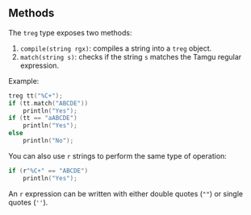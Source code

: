 ## Methods

The `treg` type exposes two methods:

1. `compile(string rgx)`: compiles a string into a `treg` object.
2. `match(string s)`: checks if the string `s` matches the Tamgu regular expression.

Example:

```cpp
treg tt("%C+");
if (tt.match("ABCDE"))
    println("Yes");
if (tt == "aABCDE")
    println("Yes");
else
    println("No");
```

You can also use `r` strings to perform the same type of operation:

```cpp
if (r"%C+" == "ABCDE")
    println("Yes");
```

An `r` expression can be written with either double quotes (`""`) or single quotes (`''`).